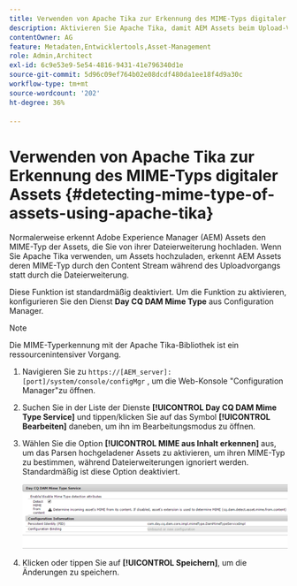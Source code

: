 ```yaml
---
title: Verwenden von Apache Tika zur Erkennung des MIME-Typs digitaler Assets
description: Aktivieren Sie Apache Tika, damit AEM Assets beim Upload-Vorgang den MIME-Typ von Assets aus dem Inhalts-Stream anstelle der Dateierweiterung erkennen kann.
contentOwner: AG
feature: Metadaten,Entwicklertools,Asset-Management
role: Admin,Architect
exl-id: 6c9e53e9-5e54-4816-9431-41e796340d1e
source-git-commit: 5d96c09ef764b02e08dcdf480da1ee18f4d9a30c
workflow-type: tm+mt
source-wordcount: '202'
ht-degree: 36%

---
```


# Verwenden von Apache Tika zur Erkennung des MIME-Typs digitaler Assets {#detecting-mime-type-of-assets-using-apache-tika}

Normalerweise erkennt Adobe Experience Manager (AEM) Assets den MIME-Typ der Assets, die Sie von ihrer Dateierweiterung hochladen. Wenn Sie Apache Tika verwenden, um Assets hochzuladen, erkennt AEM Assets deren MIME-Typ durch den Content Stream während des Uploadvorgangs statt durch die Dateierweiterung. 

Diese Funktion ist standardmäßig deaktiviert.  Um die Funktion zu aktivieren, konfigurieren Sie den Dienst **Day CQ DAM Mime Type** aus Configuration Manager.

>[!NOTE]
>
>Die MIME-Typerkennung mit der Apache Tika-Bibliothek ist ein ressourcenintensiver Vorgang.

1. Navigieren Sie zu `https://[AEM_server]:[port]/system/console/configMgr` , um die Web-Konsole &quot;Configuration Manager&quot;zu öffnen.
1. Suchen Sie in der Liste der Dienste **[!UICONTROL Day CQ DAM Mime Type Service]** und tippen/klicken Sie auf das Symbol **[!UICONTROL Bearbeiten]** daneben, um ihn im Bearbeitungsmodus zu öffnen.

1. Wählen Sie die Option **[!UICONTROL MIME aus Inhalt erkennen]** aus, um das Parsen hochgeladener Assets zu aktivieren, um ihren MIME-Typ zu bestimmen, während Dateierweiterungen ignoriert werden. Standardmäßig ist diese Option deaktiviert. 

   ![chlimage_1-333](assets/chlimage_1-333.png)

1. Klicken oder tippen Sie auf **[!UICONTROL Speichern]**, um die Änderungen zu speichern.
